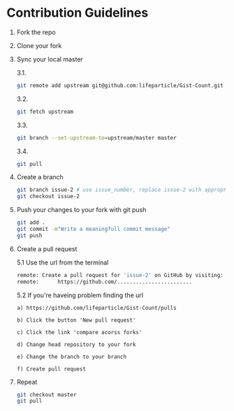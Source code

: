 # Contribution Guidelines

1. Fork the repo
2. Clone your fork
3. Sync your local master

    3.1.
    ```bash
    git remote add upstream git@github.com:lifeparticle/Gist-Count.git
    ```

    3.2.
    ```bash
    git fetch upstream
    ```

    3.3.
    ```bash
    git branch --set-upstream-to=upstream/master master
    ```

    3.4.
    ```bash
    git pull
    ```

4. Create a branch
    ```bash
    git branch issue-2 # use issue_number, replace issue-2 with appropriate branch name
    git checkout issue-2
    ```
5. Push your changes to your fork with git push
    ```bash
    git add .
    git commit -m"Write a meaningfull commit message"
    git push
    ```
6. Create a pull request

    5.1 Use the url from the terminal

    ```bash
    remote: Create a pull request for 'issue-2' on GitHub by visiting:
    remote:      https://github.com/........................
    ```

   5.2 If you're haveing problem finding the url

       a) https://github.com/lifeparticle/Gist-Count/pulls

       b) Click the button 'New pull request'

       c) Click the link 'compare acorss forks'

       d) Change head repository to your fork

       e) Change the branch to your branch

       f) Create pull request
7. Repeat

   ```bash
   git checkout master
   git pull
   ```
